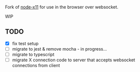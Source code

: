 Fork of [node-x11](https://github.com/sidorares/node-x11) for use in the browser over websocket.

WIP


## TODO
- [x] fix test setup
- [ ] migrate to jest & remove mocha - in progress...
- [ ] migrate to typescript
- [ ] migrate X connection code to server that accepts websocket connections from client
